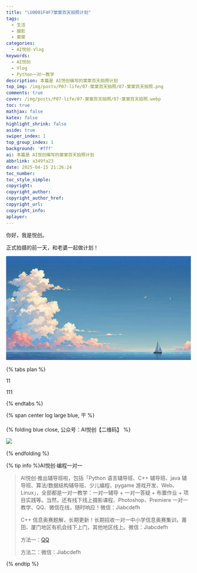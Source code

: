 ```yaml
---
title: "\U0001F4F7棠棠百天拍照计划"
tags:
  - 生活
  - 摄影
  - 棠棠
categories:
  - AI悦创·Vlog
keywords:
  - AI悦创
  - Vlog
  - Python一对一教学
description: 本篇是 AI悦创编写的棠棠百天拍照计划
top_img: /img/posts/P07-life/07-棠棠百天拍照/07-棠棠百天拍照.png
comments: true
cover: /img/posts/P07-life/07-棠棠百天拍照/07-棠棠百天拍照.webp
toc: true
mathjax: false
katex: false
highlight_shrink: false
aside: true
swiper_index: 1
top_group_index: 1
background: '#fff'
ai: 本篇是 AI悦创编写的棠棠百天拍照计划
abbrlink: a349fa23
date: 2025-04-15 21:26:24
toc_number:
toc_style_simple:
copyright:
copyright_author:
copyright_author_href:
copyright_url:
copyright_info:
aplayer:
---
```


你好，我是悦创。

正式拍摄的前一天，和老婆一起做计划！

![愿棠棠宝贝·健健康康·平平安安·前程似锦·一帆风顺](07-棠棠百天拍照/【哲风壁纸】大海-帆船-海景.png)

{% tabs plan %}

<!-- tab 第一组 -->
11
<!-- endtab -->

<!-- tab 第二组 -->
111
<!-- endtab -->

{% endtabs %}


{% span center log large blue, 🪧 %}

{% folding blue close, 公众号：AI悦创【二维码】 %}

![](https://bornforthis.cn/gzh.jpg)

{% endfolding %}

{% tip info %}AI悦创·编程一对一

> AI悦创·推出辅导班啦，包括「Python 语言辅导班、C++ 辅导班、java 辅导班、算法/数据结构辅导班、少儿编程、pygame 游戏开发、Web、Linux」，全部都是一对一教学：一对一辅导 + 一对一答疑 + 布置作业 + 项目实践等。当然，还有线下线上摄影课程、Photoshop、Premiere 一对一教学、QQ、微信在线，随时响应！微信：Jiabcdefh
>
> C++ 信息奥赛题解，长期更新！长期招收一对一中小学信息奥赛集训，莆田、厦门地区有机会线下上门，其他地区线上。微信：Jiabcdefh
>
> 方法一：[QQ](http://wpa.qq.com/msgrd?v=3&uin=1432803776&site=qq&menu=yes)
>
> 方法二：微信：Jiabcdefh

{% endtip %}
